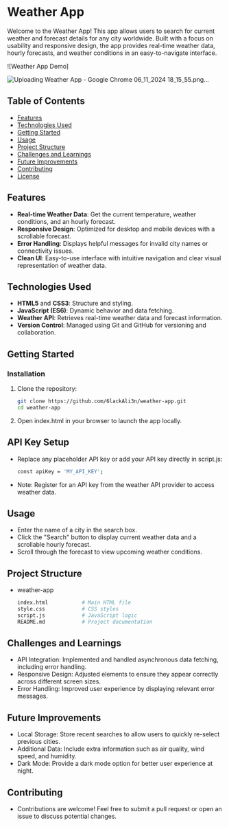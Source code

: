 # Weather App

Welcome to the Weather App! This app allows users to search for current weather and forecast details for any city worldwide. Built with a focus on usability and responsive design, the app provides real-time weather data, hourly forecasts, and weather conditions in an easy-to-navigate interface.

![Weather App Demo]

![Uploading Weather App - Google Chrome 06_11_2024 18_15_55.png…]()

## Table of Contents
- [Features](#features)
- [Technologies Used](#technologies-used)
- [Getting Started](#getting-started)
- [Usage](#usage)
- [Project Structure](#project-structure)
- [Challenges and Learnings](#challenges-and-learnings)
- [Future Improvements](#future-improvements)
- [Contributing](#contributing)
- [License](#license)

## Features

- **Real-time Weather Data**: Get the current temperature, weather conditions, and an hourly forecast.
- **Responsive Design**: Optimized for desktop and mobile devices with a scrollable forecast.
- **Error Handling**: Displays helpful messages for invalid city names or connectivity issues.
- **Clean UI**: Easy-to-use interface with intuitive navigation and clear visual representation of weather data.

## Technologies Used

- **HTML5** and **CSS3**: Structure and styling.
- **JavaScript (ES6)**: Dynamic behavior and data fetching.
- **Weather API**: Retrieves real-time weather data and forecast information.
- **Version Control**: Managed using Git and GitHub for versioning and collaboration.

## Getting Started

### Installation

1. Clone the repository:
   ```bash
   git clone https://github.com/6lackAli3n/weather-app.git
   cd weather-app
2. Open index.html in your browser to launch the app locally.

## API Key Setup
- Replace any placeholder API key or add your API key directly in script.js:
  ```bash
  const apiKey = 'MY_API_KEY';
- Note: Register for an API key from the weather API provider to access weather data.

## Usage
- Enter the name of a city in the search box.
- Click the "Search" button to display current weather data and a scrollable hourly forecast.
- Scroll through the forecast to view upcoming weather conditions.
  
## Project Structure
- weather-app
  ```bash
  index.html           # Main HTML file
  style.css            # CSS styles
  script.js            # JavaScript logic
  README.md            # Project documentation
  
## Challenges and Learnings
- API Integration: Implemented and handled asynchronous data fetching, including error handling.
- Responsive Design: Adjusted elements to ensure they appear correctly across different screen sizes.
- Error Handling: Improved user experience by displaying relevant error messages.

## Future Improvements
- Local Storage: Store recent searches to allow users to quickly re-select previous cities.
- Additional Data: Include extra information such as air quality, wind speed, and humidity.
- Dark Mode: Provide a dark mode option for better user experience at night.

## Contributing
- Contributions are welcome! Feel free to submit a pull request or open an issue to discuss potential changes.

